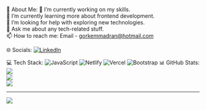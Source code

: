 💫 About Me:
🔭 I’m currently working on my skills.<br>🌱 I’m currently learning more about frontend development.<br>🤔 I’m looking for help with exploring new technologies.<br>💬 Ask me about any tech-related stuff.<br>📫 How to reach me: Email - gorkemmadran@hotmail.com<br>


🌐 Socials:
[![LinkedIn](https://img.shields.io/badge/LinkedIn-%230077B5.svg?logo=linkedin&logoColor=white)](https://linkedin.com/in/https://www.linkedin.com/in/g%C3%B6rkem-madran-5b663b25b/) 

💻 Tech Stack:
![JavaScript](https://img.shields.io/badge/javascript-%23323330.svg?style=for-the-badge&logo=javascript&logoColor=%23F7DF1E) ![Netlify](https://img.shields.io/badge/netlify-%23000000.svg?style=for-the-badge&logo=netlify&logoColor=#00C7B7) ![Vercel](https://img.shields.io/badge/vercel-%23000000.svg?style=for-the-badge&logo=vercel&logoColor=white) ![Bootstrap](https://img.shields.io/badge/bootstrap-%23563D7C.svg?style=for-the-badge&logo=bootstrap&logoColor=white)
📊 GitHub Stats:
![](https://github-readme-stats.vercel.app/api?username=gorkemmadran&theme=buefy&hide_border=false&include_all_commits=true&count_private=true)<br/>
![](https://github-readme-streak-stats.herokuapp.com/?user=gorkemmadran&theme=buefy&hide_border=false)<br/>
![](https://github-readme-stats.vercel.app/api/top-langs/?username=gorkemmadran&theme=buefy&hide_border=false&include_all_commits=true&count_private=true&layout=compact)

---
[![](https://visitcount.itsvg.in/api?id=gorkemmadran&icon=0&color=0)](https://visitcount.itsvg.in)

<!-- Proudly created with GPRM ( https://gprm.itsvg.in/ ) -->
